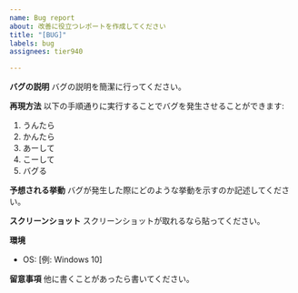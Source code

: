 ```yaml
---
name: Bug report
about: 改善に役立つレポートを作成してください
title: "[BUG]"
labels: bug
assignees: tier940

---
```


**バグの説明**
バグの説明を簡潔に行ってください。

**再現方法**
以下の手順通りに実行することでバグを発生させることができます:
1. うんたら
2. かんたら
3. あーして
4. こーして
5. バグる

**予想される挙動**
バグが発生した際にどのような挙動を示すのか記述してください。

**スクリーンショット**
スクリーンショットが取れるなら貼ってください。

**環境**
 - OS: [例: Windows 10]

**留意事項**
他に書くことがあったら書いてください。